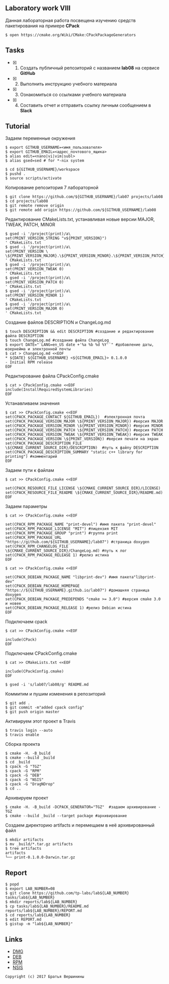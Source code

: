 ## Laboratory work VIII

Данная лабораторная работа посвещена изучению средств пакетирования на примере **CPack**

```ShellSession
$ open https://cmake.org/Wiki/CMake:CPackPackageGenerators
```

## Tasks

- [X] 1. Создать публичный репозиторий с названием **lab08** на сервисе **GitHub**
- [X] 2. Выполнить инструкцию учебного материала
- [X] 3. Ознакомиться со ссылками учебного материала
- [X] 4. Составить отчет и отправить ссылку личным сообщением в **Slack**

## Tutorial
Задаем переменные окружения
```ShellSession
$ export GITHUB_USERNAME=<имя_пользователя>
$ export GITHUB_EMAIL=<адрес_почтового_ящика>
$ alias edit=<nano|vi|vim|subl>
$ alias gsed=sed # for *-nix system
```

```ShellSession
$ cd ${GITHUB_USERNAME}/workspace
$ pushd .
$ source scripts/activate
```
Копирование репозитория 7 лабораторной 
```ShellSession
$ git clone https://github.com/${GITHUB_USERNAME}/lab07 projects/lab08
$ cd projects/lab08
$ git remote remove origin
$ git remote add origin https://github.com/${GITHUB_USERNAME}/lab08
```
Редактирование CMakeLists.txt, устанавливая новые версии MAJOR, TWEAK, PATCH, MINOR
```ShellSession
$ gsed -i '/project(print)/a\
set(PRINT_VERSION_STRING "v${PRINT_VERSION}")
' CMakeLists.txt
$ gsed -i '/project(print)/a\
set(PRINT_VERSION \
\${PRINT_VERSION_MAJOR}.\${PRINT_VERSION_MINOR}.\${PRINT_VERSION_PATCH}.\${PRINT_VERSION_TWEAK})
' CMakeLists.txt
$ gsed -i '/project(print)/a\
set(PRINT_VERSION_TWEAK 0)
' CMakeLists.txt
$ gsed -i '/project(print)/a\
set(PRINT_VERSION_PATCH 0)
' CMakeLists.txt
$ gsed -i '/project(print)/a\
set(PRINT_VERSION_MINOR 1)
' CMakeLists.txt
$ gsed -i '/project(print)/a\
set(PRINT_VERSION_MAJOR 0)
' CMakeLists.txt
```
Создание файлов DESCRIPTION и ChangeLog.md
```ShellSession
$ touch DESCRIPTION && edit DESCRIPTION #создание и редактирование файла DESCRIPTION
$ touch ChangeLog.md #создание файла ChangeLog
$ export DATE="`LANG=en_US date +'%a %b %d %Y'`" #добавление даты, юзернейма и электронной почты
$ cat > ChangeLog.md <<EOF
* ${DATE} ${GITHUB_USERNAME} <${GITHUB_EMAIL}> 0.1.0.0
- Initial RPM release
EOF
```
Редактирование файла CPackConfig.cmake
```ShellSession
$ cat > CPackConfig.cmake <<EOF
include(InstallRequiredSystemLibraries)
EOF
```
Устанавливаем значения 
```ShellSession
$ cat >> CPackConfig.cmake <<EOF
set(CPACK_PACKAGE_CONTACT ${GITHUB_EMAIL})  #электронная почта
set(CPACK_PACKAGE_VERSION_MAJOR \${PRINT_VERSION_MAJOR}) #версия MAJOR
set(CPACK_PACKAGE_VERSION_MINOR \${PRINT_VERSION_MINOR}) #версия MINOR
set(CPACK_PACKAGE_VERSION_PATCH \${PRINT_VERSION_PATCH}) #версия PATCH
set(CPACK_PACKAGE_VERSION_TWEAK \${PRINT_VERSION_TWEAK}) #версия TWEAK
set(CPACK_PACKAGE_VERSION \${PRINT_VERSION}) #версия печати на экран
set(CPACK_PACKAGE_DESCRIPTION_FILE \${CMAKE_CURRENT_SOURCE_DIR}/DESCRIPTION)  #путь к файлу DESCRIPTION
set(CPACK_PACKAGE_DESCRIPTION_SUMMARY "static c++ library for printing") #комментарий
EOF
```
Задаем пути к файлам
```ShellSession
$ cat >> CPackConfig.cmake <<EOF

set(CPACK_RESOURCE_FILE_LICENSE \${CMAKE_CURRENT_SOURCE_DIR}/LICENSE)
set(CPACK_RESOURCE_FILE_README \${CMAKE_CURRENT_SOURCE_DIR}/README.md)
EOF
```
Задаем параметры
```ShellSession
$ cat >> CPackConfig.cmake <<EOF

set(CPACK_RPM_PACKAGE_NAME "print-devel") #имя пакета "print-devel"
set(CPACK_RPM_PACKAGE_LICENSE "MIT") #лицензия MIT
set(CPACK_RPM_PACKAGE_GROUP "print") #группа print
set(CPACK_RPM_PACKAGE_URL "https://github.com/${GITHUB_USERNAME}/lab07") #страница doxygen
set(CPACK_RPM_CHANGELOG_FILE \${CMAKE_CURRENT_SOURCE_DIR}/ChangeLog.md) #путь к лог
set(CPACK_RPM_PACKAGE_RELEASE 1) #релиз истина 
EOF
```

```ShellSession
$ cat >> CPackConfig.cmake <<EOF

set(CPACK_DEBIAN_PACKAGE_NAME "libprint-dev") #имя пакета"libprint-dev"
set(CPACK_DEBIAN_PACKAGE_HOMEPAGE "https://${GITHUB_USERNAME}.github.io/lab07") #домашняя страница doxygen
set(CPACK_DEBIAN_PACKAGE_PREDEPENDS "cmake >= 3.0") #версия cmake 3.0 и новее
set(CPACK_DEBIAN_PACKAGE_RELEASE 1) #релиз Debian истина
EOF
```
Подключаем cpack
```ShellSession
$ cat >> CPackConfig.cmake <<EOF

include(CPack)
EOF
```
Подключаем CPackConfig.cmake
```ShellSession
$ cat >> CMakeLists.txt <<EOF

include(CPackConfig.cmake)
EOF
```

```ShellSession
$ gsed -i 's/lab07/lab08/g' README.md
```
Коммитим и пушим изменения в репозиторий
```ShellSession
$ git add .
$ git commit -m"added cpack config"
$ git push origin master
```
Активируем этот проект в Travis
```ShellSession
$ travis login --auto
$ travis enable
```
Сборка проекта
```ShellSession
$ cmake -H. -B_build 
$ cmake --build _build 
$ cd _build
$ cpack -G "TGZ"
$ cpack -G "RPM"
$ cpack -G "DEB"
$ cpack -G "NSIS"
$ cpack -G "DragNDrop"
$ cd ..
```
Архивируем проект
```ShellSession
$ cmake -H. -B_build -DCPACK_GENERATOR="TGZ"  #задаем архивирование - TGZ
$ cmake --build _build --target package #архивирование
```
Создаем директорию artifacts и перемещаем в неё архивированный файл
```ShellSession
$ mkdir artifacts
$ mv _build/*.tar.gz artifacts
$ tree artifacts
artifacts
└── print-0.1.0.0-Darwin.tar.gz
```

## Report

```ShellSession
$ popd
$ export LAB_NUMBER=08
$ git clone https://github.com/tp-labs/lab${LAB_NUMBER} tasks/lab${LAB_NUMBER}
$ mkdir reports/lab${LAB_NUMBER}
$ cp tasks/lab${LAB_NUMBER}/README.md reports/lab${LAB_NUMBER}/REPORT.md
$ cd reports/lab${LAB_NUMBER}
$ edit REPORT.md
$ gistup -m "lab${LAB_NUMBER}"
```

## Links

- [DMG](https://cmake.org/cmake/help/latest/module/CPackDMG.html)
- [DEB](https://cmake.org/cmake/help/latest/module/CPackDeb.html)
- [RPM](https://cmake.org/cmake/help/latest/module/CPackRPM.html)
- [NSIS](https://cmake.org/cmake/help/latest/module/CPackNSIS.html)

```
Copyright (c) 2017 Братья Вершинины
```
